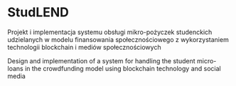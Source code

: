 # StudLEND
Projekt i implementacja systemu obsługi mikro-pożyczek studenckich udzielanych w modelu finansowania społecznościowego z wykorzystaniem technologii blockchain i mediów społecznościowych

Design and implementation of a system for handling the student micro-loans in the crowdfunding model using blockchain technology and social media
